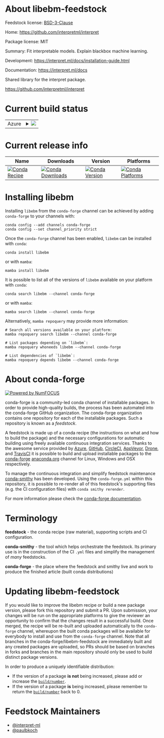 About libebm-feedstock
======================

Feedstock license: [BSD-3-Clause](https://github.com/conda-forge/libebm-feedstock/blob/main/LICENSE.txt)

Home: https://github.com/interpretml/interpret

Package license: MIT

Summary: Fit interpretable models. Explain blackbox machine learning.

Development: https://interpret.ml/docs/installation-guide.html

Documentation: https://interpret.ml/docs

Shared library for the interpret package.

https://github.com/interpretml/interpret


Current build status
====================


<table>
    
  <tr>
    <td>Azure</td>
    <td>
      <details>
        <summary>
          <a href="https://dev.azure.com/conda-forge/feedstock-builds/_build/latest?definitionId=18814&branchName=main">
            <img src="https://dev.azure.com/conda-forge/feedstock-builds/_apis/build/status/libebm-feedstock?branchName=main">
          </a>
        </summary>
        <table>
          <thead><tr><th>Variant</th><th>Status</th></tr></thead>
          <tbody><tr>
              <td>linux_64</td>
              <td>
                <a href="https://dev.azure.com/conda-forge/feedstock-builds/_build/latest?definitionId=18814&branchName=main">
                  <img src="https://dev.azure.com/conda-forge/feedstock-builds/_apis/build/status/libebm-feedstock?branchName=main&jobName=linux&configuration=linux%20linux_64_" alt="variant">
                </a>
              </td>
            </tr><tr>
              <td>linux_aarch64</td>
              <td>
                <a href="https://dev.azure.com/conda-forge/feedstock-builds/_build/latest?definitionId=18814&branchName=main">
                  <img src="https://dev.azure.com/conda-forge/feedstock-builds/_apis/build/status/libebm-feedstock?branchName=main&jobName=linux&configuration=linux%20linux_aarch64_" alt="variant">
                </a>
              </td>
            </tr><tr>
              <td>linux_ppc64le</td>
              <td>
                <a href="https://dev.azure.com/conda-forge/feedstock-builds/_build/latest?definitionId=18814&branchName=main">
                  <img src="https://dev.azure.com/conda-forge/feedstock-builds/_apis/build/status/libebm-feedstock?branchName=main&jobName=linux&configuration=linux%20linux_ppc64le_" alt="variant">
                </a>
              </td>
            </tr><tr>
              <td>osx_64</td>
              <td>
                <a href="https://dev.azure.com/conda-forge/feedstock-builds/_build/latest?definitionId=18814&branchName=main">
                  <img src="https://dev.azure.com/conda-forge/feedstock-builds/_apis/build/status/libebm-feedstock?branchName=main&jobName=osx&configuration=osx%20osx_64_" alt="variant">
                </a>
              </td>
            </tr><tr>
              <td>osx_arm64</td>
              <td>
                <a href="https://dev.azure.com/conda-forge/feedstock-builds/_build/latest?definitionId=18814&branchName=main">
                  <img src="https://dev.azure.com/conda-forge/feedstock-builds/_apis/build/status/libebm-feedstock?branchName=main&jobName=osx&configuration=osx%20osx_arm64_" alt="variant">
                </a>
              </td>
            </tr><tr>
              <td>win_64</td>
              <td>
                <a href="https://dev.azure.com/conda-forge/feedstock-builds/_build/latest?definitionId=18814&branchName=main">
                  <img src="https://dev.azure.com/conda-forge/feedstock-builds/_apis/build/status/libebm-feedstock?branchName=main&jobName=win&configuration=win%20win_64_" alt="variant">
                </a>
              </td>
            </tr>
          </tbody>
        </table>
      </details>
    </td>
  </tr>
</table>

Current release info
====================

| Name | Downloads | Version | Platforms |
| --- | --- | --- | --- |
| [![Conda Recipe](https://img.shields.io/badge/recipe-libebm-green.svg)](https://anaconda.org/conda-forge/libebm) | [![Conda Downloads](https://img.shields.io/conda/dn/conda-forge/libebm.svg)](https://anaconda.org/conda-forge/libebm) | [![Conda Version](https://img.shields.io/conda/vn/conda-forge/libebm.svg)](https://anaconda.org/conda-forge/libebm) | [![Conda Platforms](https://img.shields.io/conda/pn/conda-forge/libebm.svg)](https://anaconda.org/conda-forge/libebm) |

Installing libebm
=================

Installing `libebm` from the `conda-forge` channel can be achieved by adding `conda-forge` to your channels with:

```
conda config --add channels conda-forge
conda config --set channel_priority strict
```

Once the `conda-forge` channel has been enabled, `libebm` can be installed with `conda`:

```
conda install libebm
```

or with `mamba`:

```
mamba install libebm
```

It is possible to list all of the versions of `libebm` available on your platform with `conda`:

```
conda search libebm --channel conda-forge
```

or with `mamba`:

```
mamba search libebm --channel conda-forge
```

Alternatively, `mamba repoquery` may provide more information:

```
# Search all versions available on your platform:
mamba repoquery search libebm --channel conda-forge

# List packages depending on `libebm`:
mamba repoquery whoneeds libebm --channel conda-forge

# List dependencies of `libebm`:
mamba repoquery depends libebm --channel conda-forge
```


About conda-forge
=================

[![Powered by
NumFOCUS](https://img.shields.io/badge/powered%20by-NumFOCUS-orange.svg?style=flat&colorA=E1523D&colorB=007D8A)](https://numfocus.org)

conda-forge is a community-led conda channel of installable packages.
In order to provide high-quality builds, the process has been automated into the
conda-forge GitHub organization. The conda-forge organization contains one repository
for each of the installable packages. Such a repository is known as a *feedstock*.

A feedstock is made up of a conda recipe (the instructions on what and how to build
the package) and the necessary configurations for automatic building using freely
available continuous integration services. Thanks to the awesome service provided by
[Azure](https://azure.microsoft.com/en-us/services/devops/), [GitHub](https://github.com/),
[CircleCI](https://circleci.com/), [AppVeyor](https://www.appveyor.com/),
[Drone](https://cloud.drone.io/welcome), and [TravisCI](https://travis-ci.com/)
it is possible to build and upload installable packages to the
[conda-forge](https://anaconda.org/conda-forge) [anaconda.org](https://anaconda.org/)
channel for Linux, Windows and OSX respectively.

To manage the continuous integration and simplify feedstock maintenance
[conda-smithy](https://github.com/conda-forge/conda-smithy) has been developed.
Using the ``conda-forge.yml`` within this repository, it is possible to re-render all of
this feedstock's supporting files (e.g. the CI configuration files) with ``conda smithy rerender``.

For more information please check the [conda-forge documentation](https://conda-forge.org/docs/).

Terminology
===========

**feedstock** - the conda recipe (raw material), supporting scripts and CI configuration.

**conda-smithy** - the tool which helps orchestrate the feedstock.
                   Its primary use is in the construction of the CI ``.yml`` files
                   and simplify the management of *many* feedstocks.

**conda-forge** - the place where the feedstock and smithy live and work to
                  produce the finished article (built conda distributions)


Updating libebm-feedstock
=========================

If you would like to improve the libebm recipe or build a new
package version, please fork this repository and submit a PR. Upon submission,
your changes will be run on the appropriate platforms to give the reviewer an
opportunity to confirm that the changes result in a successful build. Once
merged, the recipe will be re-built and uploaded automatically to the
`conda-forge` channel, whereupon the built conda packages will be available for
everybody to install and use from the `conda-forge` channel.
Note that all branches in the conda-forge/libebm-feedstock are
immediately built and any created packages are uploaded, so PRs should be based
on branches in forks and branches in the main repository should only be used to
build distinct package versions.

In order to produce a uniquely identifiable distribution:
 * If the version of a package **is not** being increased, please add or increase
   the [``build/number``](https://docs.conda.io/projects/conda-build/en/latest/resources/define-metadata.html#build-number-and-string).
 * If the version of a package **is** being increased, please remember to return
   the [``build/number``](https://docs.conda.io/projects/conda-build/en/latest/resources/define-metadata.html#build-number-and-string)
   back to 0.

Feedstock Maintainers
=====================

* [@interpret-ml](https://github.com/interpret-ml/)
* [@paulbkoch](https://github.com/paulbkoch/)

